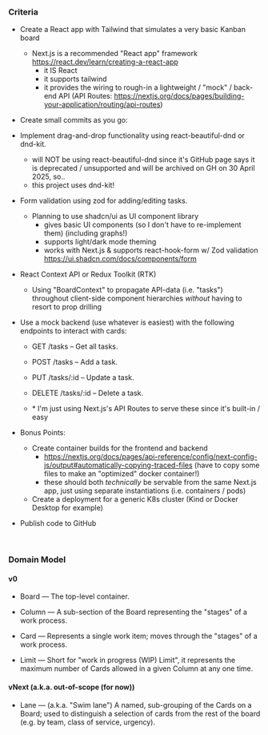### Criteria ###

- Create a React app with Tailwind that simulates a very basic Kanban board
  - Next.js is a recommended "React app" framework
    https://react.dev/learn/creating-a-react-app
    - it IS React
    - it supports tailwind
    - it provides the wiring to rough-in a lightweight / "mock" / back-end API
      (API Routes: https://nextjs.org/docs/pages/building-your-application/routing/api-routes)

- Create small commits as you go:

- Implement drag-and-drop functionality using react-beautiful-dnd or dnd-kit.
  - will NOT be using react-beautiful-dnd since it's GitHub page says it is deprecated / unsupported and will be archived on GH on 30 April 2025, so..
  - this project uses dnd-kit!

- Form validation using zod for adding/editing tasks.
  - Planning to use shadcn/ui as UI component library
    - gives basic UI components (so I don't have to re-implement them) (including graphs!)
    - supports light/dark mode theming
    - works with Next.js & supports react-hook-form w/ Zod validation
      https://ui.shadcn.com/docs/components/form

- React Context API or Redux Toolkit (RTK)
  - Using "BoardContext" to propagate API-data (i.e. "tasks") throughout client-side
    component hierarchies _without_ having to resort to prop drilling

- Use a mock backend (use whatever is easiest) with the following endpoints to interact with cards:
  - GET /tasks – Get all tasks.
  - POST /tasks – Add a task.
  - PUT /tasks/:id – Update a task.
  - DELETE /tasks/:id – Delete a task.

  - \* I'm just using Next.js's API Routes to serve these since it's built-in / easy

- Bonus Points:
  - Create container builds for the frontend and backend
    - https://nextjs.org/docs/pages/api-reference/config/next-config-js/output#automatically-copying-traced-files
      (have to copy some files to make an "optimized" docker container!)
    - these should both _technically_ be servable from the same Next.js app, just using 
      separate instantiations (i.e. containers / pods)
  - Create a deployment for a generic K8s cluster (Kind or Docker Desktop for example)
  
- Publish code to GitHub

&nbsp;

### Domain Model ###

#### v0 ####

- Board &mdash; The top-level container.

- Column &mdash; A sub-section of the Board representing the "stages" of a work process.

- Card &mdash; Represents a single work item; moves through the "stages" of a work process.

- Limit &mdash; Short for "work in progress (WIP) Limit", it represents the maximum number of Cards allowed in a given Column at any one time.

#### vNext (a.k.a. out-of-scope (for now)) ####

- Lane &mdash; (a.k.a. "Swim lane") A named, sub-grouping of the Cards on a Board; used to distinguish a selection of cards from the rest of the board (e.g. by team, class of service, urgency).